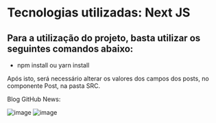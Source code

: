 # Tecnologias utilizadas: Next JS

## Para a utilização do projeto, basta utilizar os seguintes comandos abaixo:

- npm install ou yarn install

Após isto, será necessário alterar os valores dos campos dos posts, no componente Post, na pasta SRC.

Blog GitHub News:

![image](https://user-images.githubusercontent.com/53061814/146421015-189943e9-747f-4677-abd5-5e5313111687.png)
![image](https://user-images.githubusercontent.com/53061814/146420868-7c59018e-f899-42da-8006-0115f5d1940e.png)



